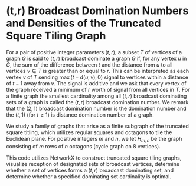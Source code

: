 # (t,r) Broadcast Domination Numbers and Densities of the Truncated Square Tiling Graph

For a pair of positive integer parameters $(t,r)$, a subset $T$ of vertices of a graph $G$ is said to $(t,r)$ broadcast dominate a graph 
$G$ if, for any vertex $u$ in $G$, the sum of the difference between $t$ and the distance from $u$ to all vertices $v\in T$ is greater than or equal to $r$. 
This can be interpreted as each vertex $v$ of $T$ sending $\max(t-\text{d}(u,v),0)$ signal to vertices within a distance of $t-1$ away from $v$. The signal is additive and we ask that every vertex of the graph received a minimum of $r$ worth of signal from all vertices in $T$.
For a finite graph the smallest cardinality among all $(t,r)$ broadcast dominating sets of a graph is called the $(t,r)$ broadcast domination number.
We remark that the $(2,1)$ broadcast domination number is the domination number and the $(t,1)$ (for $t\geq 1$) is distance domination number of a graph.

We study
a family of graphs that arise as a finite subgraph of the truncated square titling, which utilizes regular squares and octagons to tile the Euclidean plane. 
For positive integers $m$ and $n$, we let $H_{m,n}$ be the graph consisting of $m$ rows of $n$ octagons (cycle graph on $8$ vertices). 

This code utilizes NetworkX to construct truncated square tiling graphs, visualize reception of designated sets of broadcast vertices, determine whether a set of vertices forms a $(t,r)$ broadcast dominating set, and determine whether a specified dominating set cardinality is optimal.
